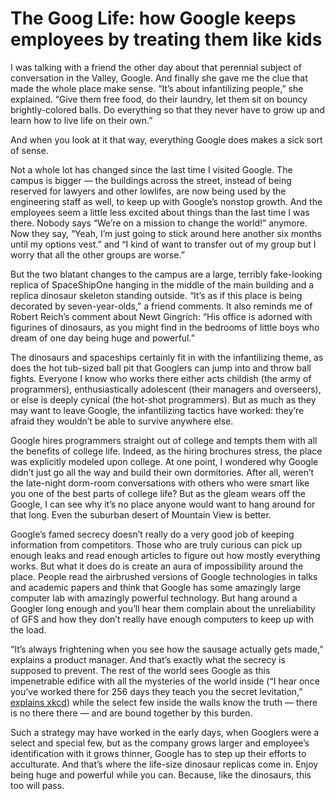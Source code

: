 The Goog Life: how Google keeps employees by treating them like kids
====================================================================

I was talking with a friend the other day about that perennial subject
of conversation in the Valley, Google. And finally she gave me the clue
that made the whole place make sense. “It’s about infantilizing people,”
she explained. “Give them free food, do their laundry, let them sit on
bouncy brightly-colored balls. Do everything so that they never have to
grow up and learn how to live life on their own.”

And when you look at it that way, everything Google does makes a sick
sort of sense.

Not a whole lot has changed since the last time I visited Google. The
campus is bigger — the buildings across the street, instead of being
reserved for lawyers and other lowlifes, are now being used by the
engineering staff as well, to keep up with Google’s nonstop growth. And
the employees seem a little less excited about things than the last time
I was there. Nobody says “We’re on a mission to change the world!”
anymore. Now they say, “Yeah, I’m just going to stick around here
another six months until my options vest.” and “I kind of want to
transfer out of my group but I worry that all the other groups are
worse.”

But the two blatant changes to the campus are a large, terribly
fake-looking replica of SpaceShipOne hanging in the middle of the main
building and a replica dinosaur skeleton standing outside. “It’s as if
this place is being decorated by seven-year-olds,” a friend comments. It
also reminds me of Robert Reich’s comment about Newt Gingrich: “His
office is adorned with figurines of dinosaurs, as you might find in the
bedrooms of little boys who dream of one day being huge and powerful.”

The dinosaurs and spaceships certainly fit in with the infantilizing
theme, as does the hot tub-sized ball pit that Googlers can jump into
and throw ball fights. Everyone I know who works there either acts
childish (the army of programmers), enthusiastically adolescent (their
managers and overseers), or else is deeply cynical (the hot-shot
programmers). But as much as they may want to leave Google, the
infantilizing tactics have worked: they’re afraid they wouldn’t be able
to survive anywhere else.

Google hires programmers straight out of college and tempts them with
all the benefits of college life. Indeed, as the hiring brochures
stress, the place was explicitly modeled upon college. At one point, I
wondered why Google didn’t just go all the way and build their own
dormitories. After all, weren’t the late-night dorm-room conversations
with others who were smart like you one of the best parts of college
life? But as the gleam wears off the Google, I can see why it’s no place
anyone would want to hang around for that long. Even the suburban desert
of Mountain View is better.

Google’s famed secrecy doesn’t really do a very good job of keeping
information from competitors. Those who are truly curious can pick up
enough leaks and read enough articles to figure out how mostly
everything works. But what it does do is create an aura of impossibility
around the place. People read the airbrushed versions of Google
technologies in talks and academic papers and think that Google has some
amazingly large computer lab with amazingly powerful technology. But
hang around a Googler long enough and you’ll hear them complain about
the unreliability of GFS and how they don’t really have enough computers
to keep up with the load.

“It’s always frightening when you see how the sausage actually gets
made,” explains a product manager. And that’s exactly what the secrecy
is supposed to prevent. The rest of the world sees Google as this
impenetrable edifice with all the mysteries of the world inside (“I hear
once you’ve worked there for 256 days they teach you the secret
levitation,” [explains xkcd](http://xkcd.com/c192.html)) while the
select few inside the walls know the truth — there is no there there —
and are bound together by this burden.

Such a strategy may have worked in the early days, when Googlers were a
select and special few, but as the company grows larger and employee’s
identification with it grows thinner, Google has to step up their
efforts to acculturate. And that’s where the life-size dinosaur replicas
come in. Enjoy being huge and powerful while you can. Because, like the
dinosaurs, this too will pass.

